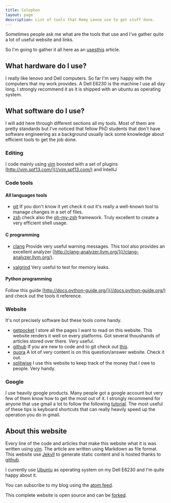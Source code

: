 ```yaml
---
title: Colophon
layout: page
description: List of tools that Remy Leone use to get stuff done.
---
```


Sometimes people ask me what are the tools that use and I've gather quite
a lot of useful website and links.

So I'm going to gather it all here as an [usesthis](//usesthis.com) article.

What hardware do I use?
-----------------------

I really like lenovo and Dell computers. So far I'm very happy with the
computers that my work provides. A Dell E6230 is the machine I use all day
long. I strongly recommend it as it is shipped with an ubuntu as operating
system.

What software do I use?
-----------------------

I will add here through different sections all my tools. Most of them are
pretty standards but I've noticed that fellow PhD students that don't have
software engineering as a background usually lack some knowledge about
efficient tools to get the job done.

### Editing

I code mainly using [vim](//www.vim.org) boosted with a set of plugins
[http://vim.spf13.com/](//vim.spf13.com/) and IntelliJ

### Code tools

#### All languages tools

- [git](//git-scm.com) If you don't know it yet check it out it's really a
  well-known tool to manage changes in a set of files.
- [zsh](//zsh.sourceforge.net) check also the
  [oh-my-zsh](//github.com/robbyrussell/oh-my-zsh) framework. Truly
  excellent to create a very efficient shell usage.

#### C programming

- [clang](//clang.llvm.org/) Provide very useful warning messages. This tool also provides
an excellent analyzer [http://clang-analyzer.llvm.org/](//clang-analyzer.llvm.org/).

- [valgrind](//valgrind.org) Very useful to test for memory leaks.

#### Python programming

Follow this guide
[http://docs.python-guide.org/](//docs.python-guide.org/) and check out
the tools it reference.

### Website

It's not precisely software but these tools come handy.

- [getpocket](//getpocket.com) I store all the pages I want to read on this website.
  This website renders it well on every platforms. Got several thoushands of
  articles stored over there. Very useful.
- [github](//github.com) If you are new to code and to git check out
  [this](//try.github.io).
- [quora](//quora.com) A lot of very content is on this question/answer
  website. Check it out.
- [splitwise](//splitwise.com) I use this website to keep track of the money
  that I owe to people. Very handy.

### Google

I use heavily google products. Many people got a google account but very few of
them know how to get the most out of it. I strongly recommend for anyone that
use gmail a lot to follow the following
[tutorial](//www.gmail.com/intl/fr/mail/help/tips.html). The most useful
of these tips is keyboard shortcuts that can really heavily speed up the
operation you do in gmail.

About this website
------------------

Every line of the code and articles that make this website what it is
was written using [vim](//www.vim.org/). The article are written
using Markdown as file format. This website use
[Jekyll](//jekyllrb.com/) to generate static content and is hosted
thanks to [github](http://github.com).

I currently use [Ubuntu](//ubuntu.com) as operating system on my Dell
E6230 and I'm quite happy about it.

You can subscribe to my blog using the [atom feed](/atom.xml).

This complete website is open source and can be
[forked](//github.com/sieben/sieben.github.com/).
